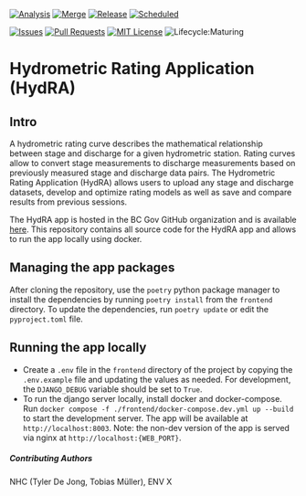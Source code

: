 <!-- PROJECT SHIELDS -->

[![Analysis](https://github.com/bcgov/nr-hydrometric-rating-curve/actions/workflows/analysis.yml/badge.svg)](https://github.com/bcgov/nr-hydrometric-rating-curve/actions/workflows/analysis.yml)
[![Merge](https://github.com/bcgov/nr-hydrometric-rating-curve/actions/workflows/merge.yml/badge.svg)](https://github.com/bcgov/nr-hydrometric-rating-curve/actions/workflows/merge.yml)
[![Release](https://github.com/bcgov/nr-hydrometric-rating-curve/actions/workflows/prod.yml/badge.svg)](https://github.com/bcgov/nr-hydrometric-rating-curve/actions/workflows/prod.yml)
[![Scheduled](https://github.com/bcgov/nr-hydrometric-rating-curve/actions/workflows/scheduled.yml/badge.svg)](https://github.com/bcgov/nr-hydrometric-rating-curve/actions/workflows/scheduled.yml)

[![Issues](https://img.shields.io/github/issues/bcgov/nr-hydrometric-rating-curve)](/../../issues)
[![Pull Requests](https://img.shields.io/github/issues-pr/bcgov/nr-hydrometric-rating-curve)](/../../pulls)
[![MIT License](https://img.shields.io/github/license/bcgov/nr-hydrometric-rating-curve.svg)](/LICENSE.md)
![Lifecycle:Maturing](https://img.shields.io/badge/Lifecycle-Maturing-007EC6)

# Hydrometric Rating Application (HydRA)

## Intro

A hydrometric rating curve describes the mathematical relationship between stage and discharge for a given hydrometric station. Rating curves allow to convert stage measurements to discharge measurements based on previously measured stage and discharge data pairs. The Hydrometric Rating Application (HydRA) allows users to upload any stage and discharge datasets, develop and optimize rating models as well as save and compare results from previous sessions.

The HydRA app is hosted in the BC Gov GitHub organization and is available [here](https://hydra.nrs.gov.bc.ca/). This repository contains all source code for the HydRA app and allows to run the app locally using docker.

## Managing the app packages

After cloning the repository, use the `poetry` python package manager to install the dependencies by running `poetry install` from the `frontend` directory. To update the dependencies, run `poetry update` or edit the `pyproject.toml` file.

## Running the app locally

- Create a `.env` file in the `frontend` directory of the project by copying the `.env.example` file and updating the values as needed. For development, the `DJANGO_DEBUG` variable should be set to `True`.
- To run the django server locally, install docker and docker-compose. Run `docker compose -f ./frontend/docker-compose.dev.yml up --build` to start the development server. The app will be available at `http://localhost:8003`. Note: the non-dev version of the app is served via nginx at `http://localhost:{WEB_PORT}`.

##### Contributing Authors

NHC (Tyler De Jong, Tobias Müller), ENV X